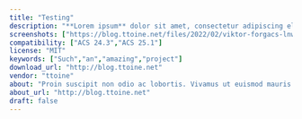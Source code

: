 ```yaml
---
title: "Testing"
description: "**Lorem ipsum** dolor sit amet, consectetur adipiscing elit:\n* Integer blandit vitae quam vitae iaculis\n* Duis ac sem bibendum, consectetur mi in, vehicula erat.\n\nAenean at ante eget tortor **cursus iaculis**. Nullam ipsum nulla, aliquam ac condimentum ultrices, semper non nisl. Etiam nunc erat, sodales ac nulla in, sodales lacinia turpis. Curabitur facilisis ante non arcu pulvinar, non porta purus dapibus. Nam mollis at ipsum eu iaculis. Fusce non arcu id nisl dignissim sagittis."
screenshots: ["https://blog.ttoine.net/files/2022/02/viktor-forgacs-lnwijhuted4-unsplash.jpg","https://youtu.be/XtxfgdfmYRU?si=1o8cXg5jLUow48yC"]
compatibility: ["ACS 24.3","ACS 25.1"]
license: "MIT"
keywords: ["Such","an","amazing","project"]
download_url: "http://blog.ttoine.net"
vendor: "ttoine"
about: "Proin suscipit non odio ac lobortis. Vivamus ut euismod mauris. Proin dapibus sapien urna, sed elementum nunc condimentum quis. Etiam nec odio semper, tempor metus a, luctus ex. Fusce ac turpis at lectus lobortis posuere. Ut condimentum purus nulla."
about_url: "http://blog.ttoine.net"
draft: false
---
```


